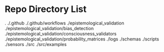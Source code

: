 # Repo Directory List
.
./.github
./.github/workflows
./epistemological_validation
./epistemological_validation/bias_detection
./epistemological_validation/consciousness_validators
./epistemological_validation/probability_matrices
./logs
./schemas
./scripts
./sensors
./src
./src/examples
